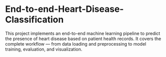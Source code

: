 # End-to-end-Heart-Disease-Classification
This project implements an end-to-end machine learning pipeline to predict the presence of heart disease based on patient health records. It covers the complete workflow — from data loading and preprocessing to model training, evaluation, and visualization.
